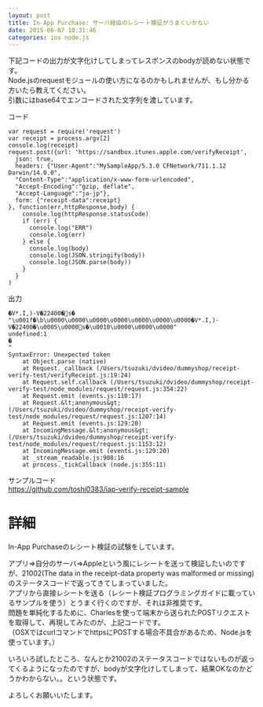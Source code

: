```yaml
---
layout: post
title: In-App Purchase: サーバ経由のレシート検証がうまくいかない
date: 2015-06-07 10:31:46
categories: ios node.js
---
```

<p>下記コードの出力が文字化けしてしまってレスポンスのbodyが読めない状態です。<br>
Node.jsのrequestモジュールの使い方になるのかもしれませんが、もし分かる方いたら教えてください。<br>
引数にはbase64でエンコードされた文字列を渡しています。</p>

<p>コード</p>

```
var request = require('request')
var receipt = process.argv[2]
console.log(receipt)
request.post({url: 'https://sandbox.itunes.apple.com/verifyReceipt',
  json: true,
  headers: {"User-Agent":"MySampleApp/5.3.0 CFNetwork/711.1.12 Darwin/14.0.0",
  "Content-Type":"application/x-www-form-urlencoded",
  "Accept-Encoding":"gzip, deflate",
  "Accept-Language":"ja-jp"},
  form: {"receipt-data":receipt}
}, function(err,httpResponse,body) {
    console.log(httpResponse.statusCode)
    if (err) {
      console.log("ERR")
      console.log(err)
    } else {
      console.log(body)
      console.log(JSON.stringify(body))
      console.log(JSON.parse(body))
    }     
  }     
)     
```

<p>出力</p>

```
�V*.I,)-V�22400�΀s�
"\u001f�\b\u0000\u0000\u0000\u0000\u0000\u0000\u0000�V*.I,)-V�22400�\u0005\u0000΀s�\u0010\u0000\u0000\u0000"
undefined:1
�   
^   
SyntaxError: Unexpected token
    at Object.parse (native)
    at Request._callback (/Users/tsuzuki/dvideo/dummyshop/receipt-verify-test/verifyReceipt.js:19:24)
    at Request.self.callback (/Users/tsuzuki/dvideo/dummyshop/receipt-verify-test/node_modules/request/request.js:354:22)
    at Request.emit (events.js:110:17)
    at Request.&lt;anonymous&gt; (/Users/tsuzuki/dvideo/dummyshop/receipt-verify-test/node_modules/request/request.js:1207:14)
    at Request.emit (events.js:129:20)
    at IncomingMessage.&lt;anonymous&gt; (/Users/tsuzuki/dvideo/dummyshop/receipt-verify-test/node_modules/request/request.js:1153:12)
    at IncomingMessage.emit (events.js:129:20)
    at _stream_readable.js:908:16
    at process._tickCallback (node.js:355:11)
```

<p>サンプルコード<br>
<a href="https://github.com/toshi0383/iap-verify-receipt-sample" rel="nofollow">https://github.com/toshi0383/iap-verify-receipt-sample</a></p>

<h1>詳細</h1>

<p>In-App Purchaseのレシート検証の試験をしています。</p>

<p>アプリ=>自分のサーバ=>Appleという風にレシートを送って検証したいのですが、21002(The data in the receipt-data property was malformed or missing)のステータスコードで返ってきてしまっていました。<br>
アプリから直接レシートを送る（レシート検証プログラミングガイドに載っているサンプルを使う）とうまく行くのですが、それは非推奨です。<br>
問題を単純化するために、Charlesを使って端末から送られたPOSTリクエストを取得して、再現してみたのが、上記コードです。<br>
（OSXではcurlコマンドでhttpsにPOSTする場合不具合があるため、Node.jsを使っています。）</p>

<p>いろいろ試したところ、なんとか21002のステータスコードではないものが返ってくるようになったのですが、bodyが文字化けしてしまって、結果OKなのかどうかわからない。。という状態です。</p>

<p>よろしくお願いいたします。</p>
